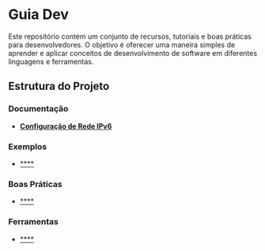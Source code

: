 # Guia Dev

Este repositório contém um conjunto de recursos, tutoriais e boas práticas para desenvolvedores. O objetivo é oferecer uma maneira simples de aprender e aplicar conceitos de desenvolvimento de software em diferentes linguagens e ferramentas.

## Estrutura do Projeto

### Documentação

- [**Configuração de Rede IPv6**](documentacao/config-ipv6.md)

### Exemplos

- [****]()

### Boas Práticas

- [****]()

### Ferramentas

- [****]()
